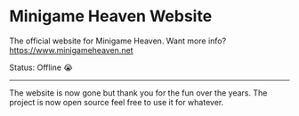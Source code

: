 # Minigame Heaven Website
The official website for Minigame Heaven.
Want more info? https://www.minigameheaven.net

Status: Offline 😭

---

The website is now gone but thank you for the fun over the years. The project is now open source feel free to use it for whatever.
